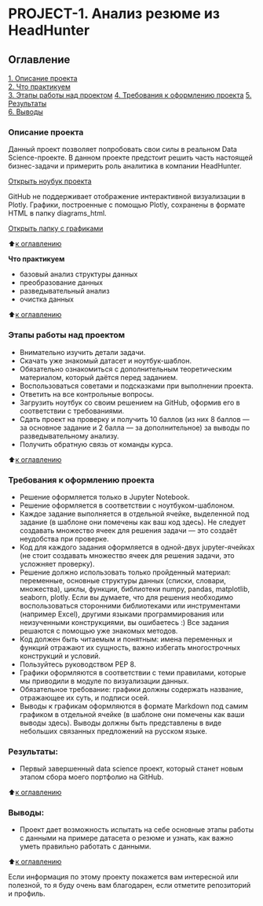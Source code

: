 # PROJECT-1. Анализ резюме из HeadHunter

## Оглавление  
[1. Описание проекта](#Описание-проекта)  
[2. Что практикуем](#Что-практикуем)  
[3. Этапы работы над проектом](#Этапы-работы-над-проектом) 
[4. Требования к оформлению проекта](#Требования-к-оформлению-проекта) 
[5. Результаты](#Результаты)    
[6. Выводы](#Выводы) 

### Описание проекта    
 Данный проект позволяет попробовать свои силы в реальном Data Science-проекте. В данном проекте предстоит решить часть настоящей бизнес-задачи и примерить роль аналитика в компании HeadHunter.

[Открыть ноубук проекта](https://github.com/DenisBaburin/ds_school_148/blob/main/DS_school/PROJECT-1_Анализ%20резюме%20из%20HeadHunter/Project-1._Ноутбук-шаблон.ipynb)

GitHub не поддерживает отображение интерактивной визуализации в Plotly. Графики, построенные с помощью Plotly, сохранены в формате HTML в папку diagrams_html.

[Открыть папку с графиками](https://github.com/DenisBaburin/ds_school_148/tree/main/DS_school/PROJECT-1_Анализ%20резюме%20из%20HeadHunter/diagrams_html)

:arrow_up:[к оглавлению](#Оглавление)

**Что практикуем**     
 - базовый анализ структуры данных
 - преобразование данных
 - разведывательный анализ
 - очистка данных
  
:arrow_up:[к оглавлению](#Оглавление)

### Этапы работы над проектом  
 - Внимательно изучить детали задачи.
 - Скачать уже знакомый датасет и ноутбук-шаблон.
 - Обязательно ознакомиться с дополнительным теоретическим материалом, который даётся перед заданием.
 - Воспользоваться советами и подсказками при выполнении проекта.
 - Ответить на все контрольные вопросы.
 - Загрузить ноутбук со своим решением на GitHub, оформив его в соответствии с требованиями.
 - Сдать проект на проверку и получить 10 баллов (из них 8 баллов — за основное задание и 2 балла — за дополнительное) за выводы по разведывательному анализу.
 - Получить обратную связь от команды курса.

:arrow_up:[к оглавлению](#Оглавление)

### Требования к оформлению проекта
 - Решение оформляется только в Jupyter Notebook.
 - Решение оформляется в соответствии с ноутбуком-шаблоном.
 - Каждое задание выполняется в отдельной ячейке, выделенной под задание (в шаблоне они помечены как ваш код здесь). Не следует создавать множество ячеек для решения задачи — это создаёт неудобства при проверке.
 - Код для каждого задания оформляется в одной-двух jupyter-ячейках (не стоит создавать множество ячеек для решения задачи, это усложняет проверку).
 - Решение должно использовать только пройденный материал: переменные, основные структуры данных (списки, словари, множества), циклы, функции, библиотеки numpy, pandas, matplotlib, seaborn, plotly. Если вы думаете, что для решения необходимо воспользоваться сторонними библиотеками или инструментами (например Excel), другими языками программирования или неизученными конструкциями, вы ошибаетесь :) Все задания решаются с помощью уже знакомых методов.
 - Код должен быть читаемым и понятным: имена переменных и функций отражают их сущность, важно избегать многострочных конструкций и условий.
 - Пользуйтесь руководством PEP 8.
 - Графики оформляются в соответствии с теми правилами, которые мы приводили в модуле по визуализации данных.
 - Обязательное требование: графики должны содержать название, отражающее их суть, и подписи осей.
 - Выводы к графикам оформляются в формате Markdown под самим графиком в отдельной ячейке (в шаблоне они помечены как ваши выводы здесь). Выводы должны быть представлены в виде небольших связанных предложений на русском языке.

### Результаты:  
 - Первый завершенный data science проект, который станет новым этапом сбора моего портфолио на GitHub.

:arrow_up:[к оглавлению](#Оглавление)

### Выводы:  
 - Проект дает возможность испытать на себе основные этапы работы с данными на примере датасета о резюме и узнать, как важно уметь правильно работать с данными.

:arrow_up:[к оглавлению](#Оглавление)


Если информация по этому проекту покажется вам интересной или полезной, то я буду очень вам благодарен, если отметите репозиторий и профиль.